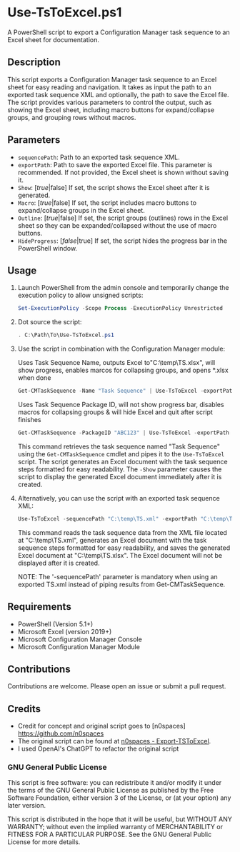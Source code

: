 # Use-TsToExcel.ps1

A PowerShell script to export a Configuration Manager task sequence to an Excel sheet for documentation.

## Description

This script exports a Configuration Manager task sequence to an Excel sheet for easy reading and navigation. It takes as input the path to an exported task sequence XML and optionally, the path to save the Excel file. The script provides various parameters to control the output, such as showing the Excel sheet, including macro buttons for expand/collapse groups, and grouping rows without macros.

## Parameters

- `sequencePath`: Path to an exported task sequence XML.
- `exportPath`: Path to save the exported Excel file. This parameter is recommended. If not provided, the Excel sheet is shown without saving it.
- `Show`: [$true|$false] If set, the script shows the Excel sheet after it is generated. 
- `Macro`: [$true|$false] If set, the script includes macro buttons to expand/collapse groups in the Excel sheet.
- `Outline`: [$true|$false] If set, the script groups (outlines) rows in the Excel sheet so they can be expanded/collapsed without the use of macro buttons.
- `HideProgress`: [$false|$true] If set, the script hides the progress bar in the PowerShell window.

## Usage

1. Launch PowerShell from the admin console and temporarily change the execution policy to allow unsigned scripts:

    ```powershell
    Set-ExecutionPolicy -Scope Process -ExecutionPolicy Unrestricted
    ```

2. Dot source the script:

    ```powershell
    . C:\Path\To\Use-TsToExcel.ps1
    ```

3. Use the script in combination with the Configuration Manager module:

    Uses Task Sequence Name, outputs Excel to"C:\temp\TS.xlsx", will show progress, enables marcos for collapsing groups, and opens *.xlsx when done
    ```powershell
    Get-CMTaskSequence -Name "Task Sequence" | Use-TsToExcel -exportPath "C:\temp\TS.xlsx"
    ```
    Uses Task Sequence Package ID, will not show progress bar, disables macros for collapsing groups & will hide Excel and quit after script finishes
    ```powershell
    Get-CMTaskSequence -PackageID "ABC123" | Use-TsToExcel -exportPath "C:\temp\TS.xlsx" -HideProgress $true -Macro $false -Show $false
    ```

    This command retrieves the task sequence named "Task Sequence" using the `Get-CMTaskSequence` cmdlet and pipes it to the `Use-TsToExcel` script. The script generates an Excel document with the task sequence steps formatted for easy readability. The `-Show` parameter causes the script to display the generated Excel document immediately after it is created.

5. Alternatively, you can use the script with an exported task sequence XML:

    ```powershell
    Use-TsToExcel -sequencePath "C:\temp\TS.xml" -exportPath "C:\temp\TS.xlsx"
    ```

   This command reads the task sequence data from the XML file located at "C:\temp\TS.xml", generates an Excel document with the task sequence steps formatted for easy readability, and saves the generated Excel document at "C:\temp\TS.xlsx". The Excel document will not be displayed after it is created.
   
   NOTE: The '-sequencePath' parameter is mandatory when using an exported TS.xml instead of piping results from Get-CMTaskSequence.

## Requirements

- PowerShell (Version 5.1+)
- Microsoft Excel (version 2019+)
- Microsoft Configuration Manager Console
- Microsoft Configuration Manager Module

## Contributions

Contributions are welcome. Please open an issue or submit a pull request.

## Credits

- Credit for concept and original script goes to [n0spaces] https://github.com/n0spaces
- The original script can be found at [n0spaces - Export-TSToExcel](https://github.com/n0spaces/Export-TSToExcel/tree/main).
- I used OpenAI's ChatGPT to refactor the original script

### GNU General Public License
This script is free software: you can redistribute it and/or modify
it under the terms of the GNU General Public License as published by
the Free Software Foundation, either version 3 of the License, or
(at your option) any later version.

This script is distributed in the hope that it will be useful,
but WITHOUT ANY WARRANTY; without even the implied warranty of
MERCHANTABILITY or FITNESS FOR A PARTICULAR PURPOSE.  See the
GNU General Public License for more details.
